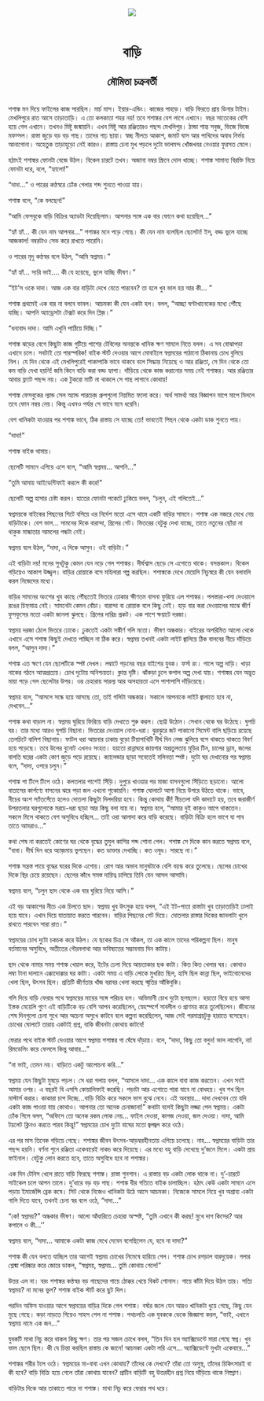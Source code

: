 <div align=center> <img src="../../metadata/images/rabibasariya/বাড়ি-মৌমিতা-চক্রবর্তী.jpg" align="center"></div><br><h1 align=center>বাড়ি</h1>
<h2 align=center>মৌমিতা চক্রবর্তী</h2><br>শশাঙ্ক মন দিয়ে ফাইলের কাজ সারছিল। মার্চ মাস। ইয়ার-এন্ডিং। কাজের পাহাড়। বাড়ি ফিরতে প্রায় ডিনার টাইম। মেখলিপুরে রাত আসে তাড়াতাড়ি। এ তো কলকাতা শহর নয়! তবে শশাঙ্কর বেশ লাগে এখানে। বছর সাতেকের বেশি হয়ে গেল এখানে। তখনও মিষ্টু জন্মায়নি। এখন মিষ্টু আর রঞ্জিতারও পছন্দ মেখলিপুর। ঠান্ডা শান্ত সবুজ, ভিজে ভিজে মফস্সল। রাস্তা জুড়ে বড় বড় গাছ। তাদের গাঢ় ছায়া। স্বচ্ছ নীলচে আকাশ, জমাট ঘাস আর পাখিদের অবাধ নির্ভয় আনাগোনা। অহেতুক তাড়াহুড়ো নেই কারও। রাস্তায় চেনা মুখ পড়লে দুটো ভালমন্দ খোঁজখবর নেওয়ার ফুরসত মেলে।

হঠাৎই শশাঙ্কর ফোনটা বেজে উঠল। বিকেল চারটে তখন। অজানা নম্বর স্ক্রিনে দোল খাচ্ছে। শশাঙ্ক সামান্য বিরক্তি নিয়ে ফোনটা ধরে, বলে, “হ্যালো!”

“দাদা...” ও পারের কণ্ঠস্বরে ঢোঁক গেলার শব্দ শুনতে পাওয়া যায়।

শশাঙ্ক বলে, “কে বলছেন!”

“আমি ফেসবুকে বাড়ি বিক্রির অ্যাডটা দিয়েছিলাম। আপনার সঙ্গে এক বার ফোনে কথা হয়েছিল...”

“হ্যাঁ হ্যাঁ... কী যেন নাম আপনার...” শশাঙ্কর মনে পড়ে গেছে। কী যেন নাম বলেছিল ছেলেটা! ইস্, বড্ড ভুলে যাচ্ছে আজকাল! নম্বরটাও সেভ করে রাখতে পারেনি।

ও পারের মৃদু কণ্ঠস্বর বলে উঠল, “আমি স্বপ্নময়।”

“হ্যাঁ হ্যাঁ... স্যরি ভাই.... কী যে হয়েছে, ভুলে যাচ্ছি ভীষণ।”

“ইট’স ওকে দাদা। আজ এক বার বাড়িটা দেখে যেতে পারবেন? তা হলে খুব ভাল হয় আর কী... ”

শশাঙ্ক প্রথমেই এক বার না বলবে ভাবল। আচমকা কী যেন একটা হল। বলল, “আচ্ছা ঘণ্টাখানেকের মধ্যে পৌঁছে যাচ্ছি। আপনি অ্যাড্রেসটা টেক্সট করে দিন প্লিজ়।”

“ধন্যবাদ দাদা। আমি এখুনি পাঠিয়ে দিচ্ছি।”

শশাঙ্ক ঝড়ের বেগে কিছুটা কাজ গুটিয়ে পাশের টেবিলের অনন্তকে খানিক ক্ষণ সামলে নিতে বলল। এ সব বোঝাপড়া এখানে চলে। সবটাই তো পারস্পরিক! বাইক স্টার্ট দেওয়ার আগে মোবাইলে স্বপ্নময়ের পাঠানো ঠিকানায় চোখ বুলিয়ে নিল। যে দিন থেকে এই মেখলিপুরেই পাকাপাকি ভাবে থাকবে বলে সিদ্ধান্ত নিয়েছে ও আর রঞ্জিতা, সে দিন থেকে তো কম বাড়ি দেখা হয়নি! জমি কিনে বাড়ি করা বড্ড হ্যাপা। দাঁড়িয়ে থেকে কাজ করানোর সময় নেই শশাঙ্কর। আর রঞ্জিতার আবার ফ্ল্যাট পছন্দ নয়। এক টুকরো মাটি না থাকলে সে গাছ লাগাবে কোথায়!

শশাঙ্ক ফেসবুকের ল্যান্ড সেল অ্যান্ড পারচেজ় গ্রুপগুলো নিয়মিত ফলো করে। অর্থ সামর্থ্য আর বিজ্ঞাপন মাপে মাপে মিললে তবে ফোন নম্বর নেয়। কিন্তু এখনও পর্যন্ত সে ভাবে মনে ধরেনি।

বেশ খানিকটা যাওয়ার পর শশাঙ্ক ভাবে, ঠিক রাস্তায় সে যাচ্ছে তো! ভাবতেই পিছন থেকে একটা ডাক শুনতে পায়।

“দাদা!”

শশাঙ্ক বাইক থামায়।

ছেলেটি সামনে এগিয়ে এসে বলে, “আমি স্বপ্নময়... আপনি...”

“তুমি আমায় আইডেন্টিফাই করলে কী করে!”

ছেলেটি অল্প হাসার চেষ্টা করল। হাতের ফোনটা পকেটে ঢুকিয়ে বলল, “চলুন, এই গলিতেই...”

স্বপ্নময়কে বাইকের পিছনের সিটে বসিয়ে ওর নির্দেশ মতো এসে থামে একটি বাড়ির সামনে। শশাঙ্ক এক নজরে দেখে নেয় বাড়িটাকে। বেশ ভাল... সামনের দিকে বারান্দা, গ্রিলের গেট। ভিতরের যেটুকু দেখা যাচ্ছে, তাতে নতুনের ছোঁয়া না থাকুক মান্ধাতার আমলের গন্ধটা নেই।

স্বপ্নময় বলে উঠল, “দাদা, এ দিকে আসুন। ওই বাড়িটা।”

এই বাড়িটা নয়! মনের সুখটুকু কেমন যেন নড়ে গেল শশাঙ্কর। দীর্ঘশ্বাস ছেড়ে সে এগোতে থাকে। বসন্তকাল। বিকেল গড়িয়েও আকাশ উজ্জ্বল। বাড়ির রোয়াকে বসে মহিলারা গল্প করছিল। শশাঙ্ককে দেখে মেয়েলি নিচুস্বরে কী যেন বলাবলি করল নিজেদের মধ্যে।

বাড়ির সামনের অংশের খুব কাছে পৌঁছতেই ভিতরে ঢোকার ক্ষীণতম বাসনা ফুরিয়ে এল শশাঙ্কর। পলস্তারা-খসা দেওয়ালে রঙের চিহ্নমাত্র নেই। সামনেটা কেমন বোঁচা। বারান্দা বা রোয়াক বলে কিছু নেই। হাড় বার করা দেওয়ালের মাঝে জীর্ণ ফুসফুসের মতো একটা জানলা ঝুলছে। গ্রিলের দারিদ্র প্রকট। এক পাশে ক্ষয়াটে দরজা।

স্বপ্নময় দরজা ঠেলে ভিতরে ঢোকে। ঢুকতেই একটা সঙ্কীর্ণ গলি মতো। ভীষণ অন্ধকার। বাইরের অপরিমিত আলো থেকে এখানে এসে শশাঙ্ক কিছুই দেখতে পাচ্ছিল না ঠিক করে। স্বপ্নময় তখনই একটা লাইট জ্বালিয়ে ঠিক বালবের নীচে দাঁড়িয়ে বলল, “আসুন দাদা।”

শশাঙ্ক এত ক্ষণে যেন ছেলেটিকে স্পষ্ট দেখল। লম্বাটে গড়নের বছর বাইশের যুবক। ফর্সা রং। গালে অল্প দাড়ি। খাড়া নাকের গঠনে আত্মপ্রত্যয়। চোখ দুটোয় অনিশ্চয়তা। ক্লান্ত দৃষ্টি। ঝাঁকড়া চুলে কপাল অল্প দেখা যায়। শশাঙ্কর যেন অদ্ভুত মায়া পড়ে গেল ছেলেটার উপর। ওর চেহারায় সারল্য আর অসহায়তা এসে পাশাপাশি দাঁড়িয়েছে।

স্বপ্নময় বলে, “আসলে সন্ধে হয়ে আসছে তো, তাই গলিটা অন্ধকার। সকালে আপনাকে লাইট জ্বালাতে হবে না, দেখবেন...”

শশাঙ্ক কথা বাড়াল না। স্বপ্নময় ঘুরিয়ে ফিরিয়ে বাড়ি দেখাতে শুরু করল। ছোট্ট উঠোন। সেখান থেকে ঘর উঠেছে। ঘুপচি ঘর। তার মধ্যে আরও ঘুপচি বিছানা। ভিতরের দেওয়াল নোনা-ধরা। ঝুরঝুরে জট পাকানো সিমেন্ট বালি ছড়িয়ে রয়েছে তেলচিটে বালিশ বিছানায়। ফাটল ধরা আয়নার ঢাকায় বুড়ো টিয়াপাখিটি দীর্ঘ দিন লেজ ঝুলিয়ে বসে থাকতে থাকতে বিবর্ণ হয়ে পড়েছে। তবে উলের বুনোট এখনও সংহত। হয়তো রান্নাঘরে জায়গার অপ্রতুলতায় মুড়ির টিন, চালের ড্রাম, জলের বালতি ঘরের একটা কোণ জুড়ে পড়ে রয়েছে। ক্যালেন্ডার ছাড়া সবেতেই মলিনতা স্পষ্ট। দুটো ঘর দেখানোর পর স্বপ্নময় বলে, “দাদা, ওপরে চলুন।”

শশাঙ্ক পা টিপে টিপে ওঠে। কলতলার পাশেই সিঁড়ি। দুপুরে খাওয়ার পর মাজা বাসনগুলো সিঁড়িতে ছড়ানো। আলো বাতাসের কার্পণ্যে বাসনের ঝরে পড়া জল এখনো শুকোয়নি। শশাঙ্ক ঘোলাটে আশা নিয়ে উপরে উঠতে থাকে। ভাবে, নীচের অংশ স্যাঁতসেঁতে হলেও দোতলা কিছুটা দিলদরিয়া হবে। কিন্তু কোথায় কী! নীচতলা যদি কাদাটে হয়, তবে জরাজীর্ণ উপরতলার ঘরগুলোকে মরচে-ধরা ছাড়া আর কিছু বলা যায় না। স্বপ্নময় বলে, “আমার দুই কাকুও আগে থাকতেন। সকলে মিলে থাকতে বেশ অসুবিধে হচ্ছিল... তাই ওরা আলাদা করে বাড়ি করেছে। বাড়িটা বিক্রি হলে ভাগে যা পাব তাতে আমরাও...”

কথা শেষ না করতেই কোণের ঘর থেকে বৃদ্ধের তুমুল কাশির শব্দ শোনা গেল। শশাঙ্ক সে দিকে কান করতে স্বপ্নময় বলে, “বাবা। দীর্ঘ দিন ধরে অ্যাজ়মায় ভুগছেন। কত ডাক্তার দেখাচ্ছি। কত ওষুধ। সারছে না।”

শশাঙ্ক সন্ত্রস্ত পায়ে বৃদ্ধের ঘরের দিকে এগোয়। রোগ আর অভাব মানুষটাকে বেশি বয়স্ক করে তুলেছে। ছেলের চোখের দিকে স্থির চেয়ে রয়েছেন। ছেলের কাঁধে সমস্ত দায়িত্ব চাপিয়ে তিনি যেন আসল আসামি।

স্বপ্নময় বলে, “চলুন ছাদ থেকে এক বার ঘুরিয়ে নিয়ে আসি।”

এই বড় আকাশের নীচে এক চিলতে ছাদ। স্বপ্নময় খুব উৎসুক হয়ে বলল, “এই ইট-পাতা রাস্তাটা খুব তাড়াতাড়িই ঢালাই হয়ে যাবে। এখান দিয়ে যাতায়াত করতে পারবেন। বাড়ির পিছনের গেট দিয়ে। দোতলার রাস্তার দিকের জানলাটা খুলে রাখতে পারবেন সারা রাত।”

স্বপ্নময়ের চোখ দুটো চকচক করে উঠল। যে ছকের চিত্র সে আঁকল, তা এক কালে তাদের পরিকল্পনা ছিল। মানুষ বর্তমানের অসুবিধে, অতীতের গৌরবগাথা আর ভবিষ্যতের সম্ভাবনায় দিন কাটায়।

ছাদ থেকে নামার সময় শশাঙ্ক খেয়াল করে, ইটের ঢেলা দিয়ে আয়তাকার ছক কাটা। কিত কিত খেলার ঘর। কোথাও লম্বা টানা দালানে এক্কাদোক্কার ঘর কাটা। একটা সময় এ বাড়ি লোকে মুখরিত ছিল, হাসি ছিল কান্না ছিল, ভাইবোনেদের খেলা ছিল, উৎসব ছিল। প্রতিটি জীর্ণতার খাঁজ বরাবর খেলা করছে স্মৃতির আঁকিবুকি।

গলি দিয়ে বাড়ি ফেরার পথে স্বপ্নময়ের মায়ের সঙ্গে পরিচয় হল। অভিমানী চোখ দুটো ছলছলে। হয়তো বিয়ে হয়ে আসা ইস্তক মেয়েলি গুণে এই বাড়িটিকে বড় বেশি আপন করেছিলেন, স্নেহস্পর্শে সাবলীল ও প্রাণময় করে তুলেছিলেন। জীবনের শেষ দিনগুলো চেনা সুখে আর অচেনা অসুখে কাটবে বলে কল্পনা করেছিলেন, আজ সেই পরমাশ্রয়টুকু হারাতে বসেছেন। চোখের ঘোলাটে তারায় একটাই প্রশ্ন, বাকি জীবনটা কোথায় কাটবে!

ফেরার পথে বাইক স্টার্ট দেওয়ার আগে স্বপ্নময় শশাঙ্কর গা ঘেঁষে দাঁড়ায়। বলে, “দাদা, কিছু তো বলুন! ভাল লাগেনি, না! রিমডেলিং করে ফেললে কিন্তু আবার...”

“না ভাই, তেমন নয়। বাড়িতে একটু আলোচনা করি...”

স্বপ্নময় যেন কিছুটা মুষড়ে পড়ল। সে ধরা গলায় বলল, “আসলে দাদা... এক কালে বাবা কাজ করতেন। এখন সবই আমার ওপর। এ বছরই বি এসসি কোয়ালিফাই করেছি। পড়াটা আর এগোতে পারা যাবে না বোধহয়। খুব শখ ছিল মাস্টার্স করার। কাকারা চাপ দিচ্ছে...বাড়ি বিক্রি করে সকলে ভাগ বুঝে নেবে। এই অবস্থায়... দাদা দেখবেন তো যদি একটা কাজ পাওয়া যায় কোথাও। আপনার তো অনেক চেনাজানা!” কথাটা বলেই কিছুটা লজ্জা পেল স্বপ্নময়। একটা ঢোঁক গিলে বলল, “অফিসে তো অনেক রকম লোক নেয়... ফাইল দেওয়া, কাগজ দেওয়া, জল দেওয়া। দাদা, আমি টয়লেট ক্লিনও করতে পারব কিন্তু!” স্বপ্নময়ের চোখ দুটো বাঘের মতো জ্বলজ্বল করে ওঠে।

এর পর মাস তিনেক গড়িয়ে গেছে। শশাঙ্কর জীবন উৎসব-আড়ম্বরহীনতায় এগিয়ে চলেছে। নাহ... স্বপ্নময়ের বাড়িটা তার পছন্দ হয়নি। বর্ণনা শুনে রঞ্জিতা একেবারেই নাকচ করে দিয়েছে। এর মধ্যে বহু বাড়ি দেখেছে দু’জনে মিলে। একটা প্রায় ফাইনাল। যেটুকু লোন করতে হবে, তাতে অসুবিধে হবে না শশাঙ্কর।

এক দিন টেনিস খেলে রাতে বাড়ি ফিরছে শশাঙ্ক। রাস্তা শুনশান। এ রাস্তায় বড় একটা লোক থাকে না। দু’-চারটে সাইকেল চলে আপন তালে। দু’ধারে বড় বড় গাছ। শশাঙ্ক ধীর গতিতে বাইক চালাচ্ছিল। হঠাৎ কেউ একটা সামনে এসে পড়ায় ইমার্জেন্সি ব্রেক কষে। সিট থেকে নিজেও খানিকটা উঠে আসে আচমকা। নিজেকে সামলে নিয়ে খুব অশ্রাব্য একটা গালি দিতে যাবে, তখনই চেনা স্বর বলে ওঠে, “দাদা...”

“কে! স্বপ্নময়?” অন্ধকার ভীষণ। আলো আঁধারিতে চেহারা অস্পষ্ট, “তুমি এখানে কী করছ! মুখে দাগ কিসের? আর কপালে ও কী...’’

স্বপ্নময় বলে, “দাদা... আমাকে একটা কাজ দেখে দেবেন বলেছিলেন যে, হবে না দাদা?”

শশাঙ্ক কী যেন বলতে যাচ্ছিল তার আগেই স্বপ্নময় চোখের নিমেষে হারিয়ে গেল। শশাঙ্ক চোখ রগড়াল বারদুয়েক। গলার শ্লেষ্মা পরিষ্কার করে জোরে ডাকল, “স্বপ্নময়, স্বপ্নময়... তুমি কোথায় গেলে!”

উত্তর এল না। বরং শশাঙ্কর কণ্ঠস্বর বড় গাছেদের গায়ে ঠোক্কর খেয়ে বিকট শোনাল। গায়ে কাঁটা দিয়ে উঠল তার। সত্যি স্বপ্নময়? না মনের ভুল? শশাঙ্ক বাইক স্টার্ট করে ছুট দিল।

পরদিন অফিস যাওয়ার আগে স্বপ্নময়ের বাড়ির দিকে গেল শশাঙ্ক। বর্ষার জলে যেন আরও খানিকটা ধুয়ে গেছে, কিছু যেন মুছে গেছে। কড়া নাড়তে গিয়েও সাহস পেল না শশাঙ্ক। পথচলতি এক যুবককে ডেকে জিজ্ঞাসা করল, “ভাই, এখানে স্বপ্নময় নামে এক জন...”

যুবকটি মাথা নিচু করে থাকল কিছু ক্ষণ। তার পর সজল চোখে বলল, “তিন দিন হল অ্যাক্সিডেন্টে মারা গেছে স্বপ্ন। খুব ভাল ছেলে ছিল। কী যে চিন্তা করছিল রাস্তায় কে জানে! আচমকা একটা লরি এসে... অ্যাক্সিডেন্টে মুখটা একেবারে...”

শশাঙ্কর শরীর টলে ওঠে। স্বপ্নময়ের মা-বাবা এখন কোথায়? তাঁদের কে দেখবে? তাঁরা তো অসুস্থ, তাঁদের চিকিৎসারই বা কী হবে? বাড়ি বিক্রি হয়ে গেলে তাঁরা কোথায় যাবেন? প্রাচীন বাড়িটি বহু উত্তরহীন প্রশ্ন নিয়ে দাঁড়িয়ে থাকে নিষ্প্রাণ।

বাড়িটার দিকে আর তাকাতে পারে না শশাঙ্ক। মাথা নিচু করে ফেরার পথ ধরে।